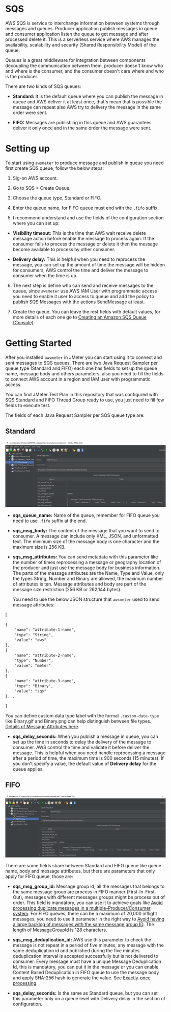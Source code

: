 # SQS 

AWS SQS is service to interchange information between systems through messages and queues. Producer application publish messages in queue and consumer application listen the queue to get message and after processed delete it. This is a serverless service where AWS manages the availability, scalability and security (Shared Responsibility Model) of the queue.

Queues is a great middleware for integration between components decoupling the communication between them, producer doesn't know who and where is the consumer, and the consumer doesn't care where and who is the producer.

There are two kinds of SQS queues:

* **Standard:** It is the default queue where you can publish the message in queue and AWS deliver it at least once, that's mean that is possible the message can repeat also AWS try to delivery the message in the same order were sent.
  

* **FIFO:** Messages are publishing in this queue and AWS guarantees deliver it only once and in the same order the message were sent.


# Setting up

To start using `awsmeter` to produce message and publish in queue you need first create SQS queue, follow the below steps:

1. Sig-on AWS account.

   
2. Go to SQS > Create Queue.

   
3. Choose the queue type, Standard or FIFO.

   
4. Enter the queue name, for FIFO queue must end with the `.fifo` suffix.

   
5. I recommend understand and use the fields of the configuration section where you can set up:


* **Visibility timeout:** This is the time that AWS wait receive delete message action before enable the message to process again. If the consumer fails to process the message or delete it then the message become available to process by other consumer.
  
* **Delivery delay:** This is helpful when you need to reprocess the message, you can set up the amount of time the message will be hidden for consumers, AWS control the time and deliver the message to consumer when the time is up.

6. The next step is define who can send and receive messages to the queue, since `awsmeter` use AWS IAM User with programmatic access you need to enable it user to access to queue and add the policy to publish SQS Messages with the actions SendMessage at least.
   

7. Create the queue. You can leave the rest fields with default values, for more details of each one go to [Creating an Amazon SQS Queue (Console)](https://docs.aws.amazon.com/AWSSimpleQueueService/latest/SQSDeveloperGuide/sqs-configure-create-queue.html).

# Getting Started

After you installed `awsmeter` in JMeter you can start using it to connect and sent messages to SQS queues. There are two Java Request Sampler per queue type (Standard and FIFO) each one has fields to set up the queue name, message body and others parameters, also you need to
fill the fields to connect AWS account in a region and IAM user with programmatic access.

You can find JMeter Test Plan in this repository that was configured with SQS Standard and FIFO Thread Group ready to use, you just need to fill few fields to execute test.

The fields of each Java Request Sampler per SQS queue type are:

## Standard

![Screenshot](https://raw.githubusercontent.com/JoseLuisSR/awsmeter/main/doc/img/SQSStandardProducerJavaSampler.png)

* **sqs_queue_name:** Name of the queue, remember for FIFO queue you need to use `.fifo` suffix at the end.


* **sqs_msg_body:** The content of the message that you want to send to consumer. A message can include only XML, JSON, and unformatted text. The minimum size of the message body is one character and the maximum size is 256 KB.


* **sqs_msg_attributes:** You can send metadata with this parameter like the number of times reprocessing a message or geography location of the producer and  just use the message body for business information. The parts of the message attributes are the Name, 
  Type and Value, only the types String, Number and Binary are allowed, the maximum number of attributes is ten. Message attributes and body are part of the message size restriction (256 KB or 262,144 bytes). 
  
  You need to use the below JSON structure that `awsmeter` used to send message attributes:

[

    {
        "name": "attribute-1-name",
        "type": "String",
        "value": "aws"
    },
    {
        "name": "attribute-2-name",
        "type": "Number",
        "value": "meter"
    },
    {
        "name": "attribute-3-name",
        "type": "Binary",
        "value": "sqs"
    }...

]

You can define custom data type label with the format `.custom-data-type` like Binary.gif and Binary.png can help distinguish between file types. [Details of Message Attributes here](https://docs.aws.amazon.com/AWSSimpleQueueService/latest/SQSDeveloperGuide/sqs-message-metadata.html#sqs-message-attributes).

* **sqs_delay_seconds:** When you publish a message in queue, you can set up the time in seconds to delay the delivery of the message to consumer. AWS control the time and validate it before deliver the message. This is  helpful when you need handle reprocessing a message after a period of time, the maximum time is 900 seconds (15 minutes).
  If you don't specify a value, the default value of **Delivery delay** for the queue applies.


## FIFO


![Screenshot](https://raw.githubusercontent.com/JoseLuisSR/awsmeter/main/doc/img/SQSFIFOProducerJavaSampler.png)


There are some fields share between Standard and FIFO queue like queue name, body and message attributes, but there are parameters that only apply for FIFO queue, those are:

* **sqs_msg_group_id:** Message group id, all the messages that belongs to the same message group are process in FIFO manner (First-In-First-Out), messages with different messages groups might be process out of order. This field is mandatory, you can use it to achieve goals like 
  [Avoid processing duplicate messages in a multiple-Producer/Consumer system](https://docs.aws.amazon.com/AWSSimpleQueueService/latest/SQSDeveloperGuide/using-messagegroupid-property.html). For FIFO queues, there can be a maximum of 20,000 inflight messages, you need to use it parameter in the right way to 
  [Avoid having a large backlog of messages with the same message group ID](https://docs.aws.amazon.com/AWSSimpleQueueService/latest/SQSDeveloperGuide/using-messagegroupid-property.html). The length of MessageGroupId is 128 characters. 


* **sqs_msg_deduplication_id:** AWS use this parameter to check the message is not repeat in a period of five minutes, any message with the same deduplication id and published during the five minutes deduplication interval is accepted successfully but is not delivered to consumer. 
  Every message must have a unique Message Deduplication Id, this is mandatory, you can put it in the message or you can enable Content Based Deduplication in FIFO queue to use the message body and apply SHA-256 hash to generate the value. See [Exactly-once processing](https://docs.aws.amazon.com/AWSSimpleQueueService/latest/SQSDeveloperGuide/FIFO-queues.html#FIFO-queues-exactly-once-processing).


* **sqs_delay_seconds:** Is the same as Standard queue, but you can set this parameter only on a queue level with Delivery delay in the section of configuration.